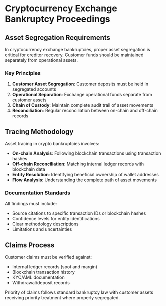 # Cryptocurrency Exchange Bankruptcy Proceedings

## Asset Segregation Requirements

In cryptocurrency exchange bankruptcies, proper asset segregation is critical for creditor recovery. Customer funds should be maintained separately from operational assets.

### Key Principles

1. **Customer Asset Segregation**: Customer deposits must be held in segregated accounts
2. **Operational Separation**: Exchange operational funds separate from customer assets  
3. **Chain of Custody**: Maintain complete audit trail of asset movements
4. **Reconciliation**: Regular reconciliation between on-chain and off-chain records

## Tracing Methodology

Asset tracing in crypto bankruptcies involves:

- **On-chain Analysis**: Following blockchain transactions using transaction hashes
- **Off-chain Reconciliation**: Matching internal ledger records with blockchain data
- **Entity Resolution**: Identifying beneficial ownership of wallet addresses
- **Flow Analysis**: Understanding the complete path of asset movements

### Documentation Standards

All findings must include:
- Source citations to specific transaction IDs or blockchain hashes
- Confidence levels for entity identifications
- Clear methodology descriptions
- Limitations and uncertainties

## Claims Process

Customer claims must be verified against:
- Internal ledger records (spot and margin)
- Blockchain transaction history  
- KYC/AML documentation
- Withdrawal/deposit records

Priority of claims follows standard bankruptcy law with customer assets receiving priority treatment where properly segregated.

